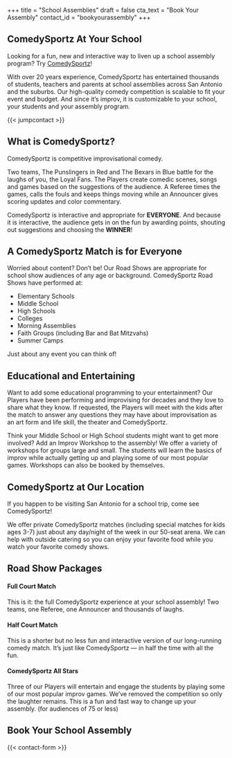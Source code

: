 +++
title = "School Assemblies"
draft = false
cta_text = "Book Your Assembly"
contact_id = "bookyourassembly"
+++

## ComedySportz At Your School

Looking for a fun, new and interactive way to liven up a school assembly program? Try [ComedySportz](https://www.cszsa.com/#about)!

With over 20 years experience, ComedySportz has entertained thousands of students, teachers and parents at school assemblies across San Antonio and the suburbs. Our high-quality comedy competition is scalable to fit your event and budget. And since it’s improv, it is customizable to your school, your students and your assembly program.

{{< jumpcontact >}}

## What is ComedySportz?

ComedySportz is competitive improvisational comedy.

Two teams, The Punslingers in Red and The Bexars in Blue battle for the laughs of you, the Loyal Fans. The Players create comedic scenes, songs and games based on the suggestions of the audience. A Referee times the games, calls the fouls and keeps things moving while an Announcer gives scoring updates and color commentary.

ComedySportz is interactive and appropriate for **EVERYONE**. And because it is interactive, the audience gets in on the fun by awarding points, shouting out suggestions and choosing the **WINNER**!

## A ComedySportz Match is for Everyone

Worried about content? Don’t be! Our Road Shows are appropriate for school show audiences of any age or background. ComedySportz Road Shows have performed at:

- Elementary Schools
- Middle School
- High Schools
- Colleges
- Morning Assemblies
- Faith Groups (including Bar and Bat Mitzvahs)
- Summer Camps

Just about any event you can think of!

## Educational and Entertaining

Want to add some educational programming to your entertainment? Our Players have been performing and improvising for decades and they love to share what they know. If requested, the Players will meet with the kids after the match to answer any questions they may have about improvisation as an art form and life skill, the theater and ComedySportz.

Think your Middle School or High School students might want to get more involved? Add an Improv Workshop to the assembly! We offer a variety of workshops for groups large and small. The students will learn the basics of improv while actually getting up and playing some of our most popular games.  Workshops can also be booked by themselves.

## ComedySportz at Our Location

If you happen to be visiting San Antonio for a school trip, come see ComedySportz!

We offer private ComedySportz matches (including special matches for kids ages 3-7) just about any day/night of the week in our 50-seat arena. We can help with outside catering so you can enjoy your favorite food while you watch your favorite comedy shows.

## Road Show Packages

#### Full Court Match

This is it: the full ComedySportz experience at your school assembly! Two teams, one Referee, one Announcer and thousands of laughs.

#### Half Court Match

This is a shorter but no less fun and interactive version of our long-running comedy match. It’s just like ComedySportz — in half the time with all the fun.

#### ComedySportz All Stars

Three of our Players will entertain and engage the students by playing some of our most popular improv games. We’ve removed the competition so only the laughter remains. This is a fun and fast way to change up your assembly. (for audiences of 75 or less)

## Book Your School Assembly
<div id=bookyourassembly>
{{< contact-form >}}</div>
